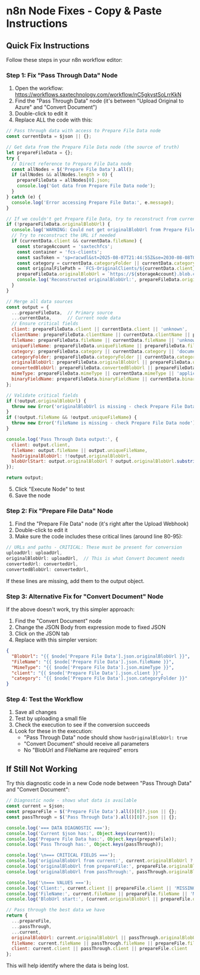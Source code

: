 # n8n Node Fixes - Copy & Paste Instructions

## Quick Fix Instructions

Follow these steps in your n8n workflow editor:

### Step 1: Fix "Pass Through Data" Node

1. Open the workflow: https://workflows.saxtechnology.com/workflow/nC5gkystSoLrrKkN
2. Find the "Pass Through Data" node (it's between "Upload Original to Azure" and "Convert Document")
3. Double-click to edit it
4. Replace ALL the code with this:

```javascript
// Pass through data with access to Prepare File Data node
const currentData = $json || {};

// Get data from the Prepare File Data node (the source of truth)
let prepareFileData = {};
try {
  // Direct reference to Prepare File Data node
  const allNodes = $('Prepare File Data').all();
  if (allNodes && allNodes.length > 0) {
    prepareFileData = allNodes[0].json;
    console.log('Got data from Prepare File Data node');
  }
} catch (e) {
  console.log('Error accessing Prepare File Data:', e.message);
}

// If we couldn't get Prepare File Data, try to reconstruct from current data
if (!prepareFileData.originalBlobUrl) {
  console.log('WARNING: Could not get originalBlobUrl from Prepare File Data');
  // Try to reconstruct the URL if needed
  if (currentData.client && currentData.fileName) {
    const storageAccount = 'saxtechfcs';
    const container = 'fcs-clients';
    const sasToken = 'sp=racwdl&st=2025-08-07T21:44:55Z&se=2030-08-08T05:59:55Z&spr=https&sv=2024-11-04&sr=c&sig=AeQA3cyePZQqGGmb6QPu5G4y1b0qB8Z5FIFZBdi6Cdo%3D';
    const category = currentData.categoryFolder || currentData.category || 'documents';
    const originalFilePath = `FCS-OriginalClients/${currentData.client}/${category}/${currentData.fileName}`;
    prepareFileData.originalBlobUrl = `https://${storageAccount}.blob.core.windows.net/${container}/${originalFilePath}?${sasToken}`;
    console.log('Reconstructed originalBlobUrl:', prepareFileData.originalBlobUrl);
  }
}

// Merge all data sources
const output = {
  ...prepareFileData,  // Primary source
  ...currentData,      // Current node data
  // Ensure critical fields
  client: prepareFileData.client || currentData.client || 'unknown',
  clientName: prepareFileData.clientName || currentData.clientName || prepareFileData.client || currentData.client || 'unknown',
  fileName: prepareFileData.fileName || currentData.fileName || 'unknown',
  uniqueFileName: prepareFileData.uniqueFileName || prepareFileData.fileName || currentData.fileName || 'unknown',
  category: prepareFileData.category || currentData.category || 'documents',
  categoryFolder: prepareFileData.categoryFolder || currentData.categoryFolder || 'documents',
  originalBlobUrl: prepareFileData.originalBlobUrl || prepareFileData.uploadUrl || currentData.originalBlobUrl,
  convertedBlobUrl: prepareFileData.convertedBlobUrl || prepareFileData.convertedUrl || currentData.convertedBlobUrl,
  mimeType: prepareFileData.mimeType || currentData.mimeType || 'application/octet-stream',
  binaryFieldName: prepareFileData.binaryFieldName || currentData.binaryFieldName || 'data'
};

// Validate critical fields
if (!output.originalBlobUrl) {
  throw new Error('originalBlobUrl is missing - check Prepare File Data node');
}
if (!output.fileName && !output.uniqueFileName) {
  throw new Error('fileName is missing - check Prepare File Data node');
}

console.log('Pass Through Data output:', {
  client: output.client,
  fileName: output.fileName || output.uniqueFileName,
  hasOriginalBlobUrl: !!output.originalBlobUrl,
  blobUrlStart: output.originalBlobUrl ? output.originalBlobUrl.substring(0, 60) : 'MISSING'
});

return output;
```

5. Click "Execute Node" to test
6. Save the node

### Step 2: Fix "Prepare File Data" Node

1. Find the "Prepare File Data" node (it's right after the Upload Webhook)
2. Double-click to edit it
3. Make sure the code includes these critical lines (around line 80-95):

```javascript
// URLs and paths - CRITICAL: These must be present for conversion
uploadUrl: uploadUrl,
originalBlobUrl: uploadUrl,  // This is what Convert Document needs
convertedUrl: convertedUrl,
convertedBlobUrl: convertedUrl,
```

If these lines are missing, add them to the output object.

### Step 3: Alternative Fix for "Convert Document" Node

If the above doesn't work, try this simpler approach:

1. Find the "Convert Document" node
2. Change the JSON Body from expression mode to fixed JSON
3. Click on the JSON tab
4. Replace with this simpler version:

```json
{
  "BlobUrl": "{{ $node['Prepare File Data'].json.originalBlobUrl }}",
  "FileName": "{{ $node['Prepare File Data'].json.fileName }}",
  "MimeType": "{{ $node['Prepare File Data'].json.mimeType }}",
  "client": "{{ $node['Prepare File Data'].json.client }}",
  "category": "{{ $node['Prepare File Data'].json.categoryFolder }}"
}
```

### Step 4: Test the Workflow

1. Save all changes
2. Test by uploading a small file
3. Check the execution to see if the conversion succeeds
4. Look for these in the execution:
   - "Pass Through Data" node should show `hasOriginalBlobUrl: true`
   - "Convert Document" should receive all parameters
   - No "BlobUrl and FileName are required" errors

## If Still Not Working

Try this diagnostic code in a new Code node between "Pass Through Data" and "Convert Document":

```javascript
// Diagnostic node - shows what data is available
const current = $json;
const prepareFile = $('Prepare File Data').all()[0]?.json || {};
const passThrough = $('Pass Through Data').all()[0]?.json || {};

console.log('=== DATA DIAGNOSTIC ===');
console.log('Current $json has:', Object.keys(current));
console.log('Prepare File Data has:', Object.keys(prepareFile));
console.log('Pass Through has:', Object.keys(passThrough));

console.log('\n=== CRITICAL FIELDS ===');
console.log('originalBlobUrl from current:', current.originalBlobUrl ? 'YES' : 'NO');
console.log('originalBlobUrl from prepareFile:', prepareFile.originalBlobUrl ? 'YES' : 'NO');
console.log('originalBlobUrl from passThrough:', passThrough.originalBlobUrl ? 'YES' : 'NO');

console.log('\n=== VALUES ===');
console.log('Client:', current.client || prepareFile.client || 'MISSING');
console.log('FileName:', current.fileName || prepareFile.fileName || 'MISSING');
console.log('BlobUrl start:', (current.originalBlobUrl || prepareFile.originalBlobUrl || 'MISSING').substring(0, 60));

// Pass through the best data we have
return {
  ...prepareFile,
  ...passThrough,
  ...current,
  originalBlobUrl: current.originalBlobUrl || passThrough.originalBlobUrl || prepareFile.originalBlobUrl || prepareFile.uploadUrl,
  fileName: current.fileName || passThrough.fileName || prepareFile.fileName,
  client: current.client || passThrough.client || prepareFile.client
};
```

This will help identify where the data is being lost.
